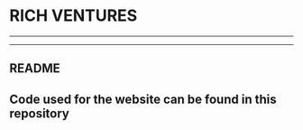 # RICH VENTURES
------------------------------
------------------------------
## README
Code used for the website can be found in this repository
------------------------------
